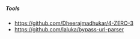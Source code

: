 ##### Tools
- https://github.com/Dheerajmadhukar/4-ZERO-3
- https://github.com/laluka/bypass-url-parser

